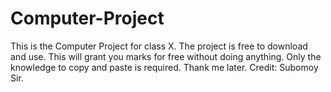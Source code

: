 # Computer-Project
This is the Computer Project for class X. The project is free to download and use. This will grant you marks for free without doing anything. Only the knowledge to copy and paste is required. Thank me later. Credit: Subomoy Sir.
